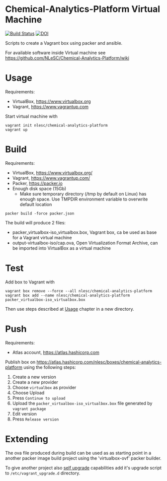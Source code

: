 # Chemical-Analytics-Platform Virtual Machine

[![Build Status](https://travis-ci.org/NLeSC/Chemical-Analytics-Platform.svg?branch=master)](https://travis-ci.org/NLeSC/Chemical-Analytics-Platform)
[![DOI](https://zenodo.org/badge/DOI/10.5281/zenodo.1436464.svg)](https://doi.org/10.5281/zenodo.1436464)

Scripts to create a Vagrant box using packer and ansible.

For available software inside Virtual machine see https://github.com/NLeSC/Chemical-Analytics-Platform/wiki

# Usage

Requirements:

* VirtualBox, https://www.virtualbox.org
* Vagrant, https://www.vagrantup.com

Start virtual machine with

```
vagrant init nlesc/chemical-analytics-platform
vagrant up
```

# Build

Requirements:

* VirtualBox, https://www.virtualbox.org/
* Vagrant, https://www.vagrantup.com/
* Packer, https://packer.io
* Enough disk space (15Gb)
  * Make sure temporary directory (/tmp by default on Linux) has enough space. Use TMPDIR environment variable to overwrite default location

```
packer build -force packer.json
```

The build will produce 2 files:
* packer_virtualbox-iso_virtualbox.box, Vagrant box, ca be used as base for a Vagrant virtual machine
* output-virtualbox-iso/cap.ova, Open Virtualization Format Archive, can be imported into VirtualBox as a virtual machine

# Test

Add box to Vagrant with

```
vagrant box remove --force --all nlesc/chemical-analytics-platform
vagrant box add --name nlesc/chemical-analytics-platform packer_virtualbox-iso_virtualbox.box
```

Then use steps described at [Usage](#Usage) chapter in a new directory.

# Push

Requirements:

* Atlas account, https://atlas.hashicorp.com

Publish box on https://atlas.hashicorp.com/nlesc/boxes/chemical-analytics-platform using the following steps:

1. Create a new version
2. Create a new provider
3. Choose `virtualbox` as provider
4. Choose Upload
5. Press `Continue to upload`
6. Upload the `packer_virtualbox-iso_virtualbox.box` file generated by `vagrant package`
7. Edit version
8. Press `Release version`

# Extending

The ova file produced during build can be used as as starting point in a another packer image build project using the 'virtualbox-ovf' packer builder.

To give another project also [self upgrade](https://github.com/NLeSC/Chemical-Analytics-Platform/wiki/Cheatsheet#performing-a-self-upgrade) capabilities add it's upgrade script to
 `/etc/vagrant_upgrade.d` directory.
